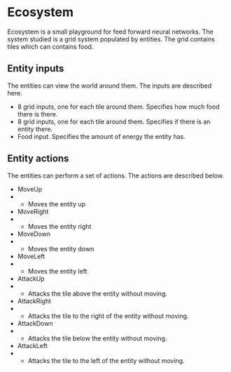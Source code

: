 # Ecosystem

Ecosystem is a small playground for feed forward neural networks. The system studied is a grid system populated by entities. The grid contains tiles which can contains food.

## Entity inputs

The entities can view the world around them. The inputs are described here.

* 8 grid inputs, one for each tile around them. Specifies how much food there is there.
* 8 grid inputs, one for each tile around them. Specifies if there is an entity there.
* Food input. Specifies the amount of energy the entity has.

## Entity actions

The entities can perform a set of actions. The actions are described below.

* MoveUp
* - Moves the entity up
* MoveRight
* - Moves the entity right
* MoveDown
* - Moves the entity down
* MoveLeft
* - Moves the entity left
* AttackUp
* - Attacks the tile above the entity without moving.
* AttackRight
* - Attacks the tile to the right of the entity without moving.
* AttackDown
* - Attacks the tile below the entity without moving.
* AttackLeft
* - Attacks the tile to the left of the entity without moving.